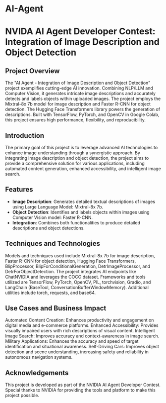 # AI-Agent
# NVIDA AI Agent Developer Contest: Integration of Image Description and Object Detection

## Project Overview

The "AI Agent - Integration of Image Description and Object Detection" project exemplifies cutting-edge AI innovation. Combining NLP/LLM and Computer Vision, it generates intricate image descriptions and accurately detects and labels objects within uploaded images. The project employs the Mixtral-8x 7b model for image description and Faster R-CNN for object detection. The Hugging Face Transformers library powers the generation of descriptions. Built with TensorFlow, PyTorch, and OpenCV in Google Colab, this project ensures high performance, flexibility, and reproducibility.

## Introduction

The primary goal of this project is to leverage advanced AI technologies to enhance image understanding through a synergistic approach. By integrating image description and object detection, the project aims to provide a comprehensive solution for various applications, including automated content generation, enhanced accessibility, and intelligent image search.

## Features

- **Image Description**: Generates detailed textual descriptions of images using Large Language Model: Mixtral-8x 7b.
- **Object Detection**: Identifies and labels objects within images using Computer Vision model: Faster R-CNN.
- **Integration**:  Combines both functionalities to produce detailed descriptions and object detections.

## Techniques and Technologies

Models and techniques used include Mixtral-8x 7b for image description, Faster R-CNN for object detection, Hugging Face Transformers, BlipProcessor, BlipForConditionalGeneration, DetrImageProcessor, and DetrForObjectDetection. The project integrates AI endpoints like ChatNVIDIA and leverages the COCO dataset. Frameworks and tools utilized are TensorFlow, PyTorch, OpenCV, PIL, torchvision, Gradio, and LangChain (BaseTool, ConversationBufferWindowMemory). Additional utilities include torch, requests, and base64.

## Use Cases and Business Impact

Automated Content Creation: Enhances productivity and engagement on digital media and e-commerce platforms.
Enhanced Accessibility: Provides visually impaired users with rich descriptions of visual content.
Intelligent Image Search: Improves accuracy and context-awareness in image search.
Military Applications: Enhances the accuracy and speed of target identification and situational awareness.
Self-Driving Cars: Improves object detection and scene understanding, increasing safety and reliability in autonomous navigation systems.

## Acknowledgements

This project is developed as part of the NVIDIA AI Agent Developer Contest. Special thanks to NVIDIA for providing the tools and platform to make this project possible.
